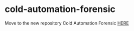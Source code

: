 # cold-automation-forensic

Move to the new repository Cold Automation Forensic [HERE](https://github.com/mrdotss/django-webadb)
